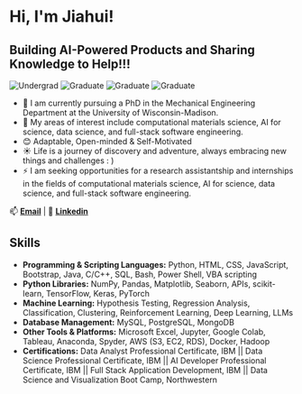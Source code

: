 # Hi, I'm Jiahui!

## Building AI-Powered Products and Sharing Knowledge to Help!!!
![Undergrad](https://img.shields.io/badge/Bachelor-SoochowU-yellow)
![Graduate](https://img.shields.io/badge/MS-Northwestern-purple)
![Graduate](https://img.shields.io/badge/PhD-UW_Madison-red)
![Graduate](https://img.shields.io/badge/PhD-Duke-blue)

- 🔭 I am currently pursuing a PhD in the Mechanical Engineering Department at the University of Wisconsin-Madison.
- 🌱 My areas of interest include computational materials science, AI for science, data science, and full-stack software engineering.
- 😊 Adaptable, Open-minded & Self-Motivated
- ☀️ Life is a journey of discovery and adventure, always embracing new things and challenges : )
- ⚡ I am seeking opportunities for a research assistantship and internships in the fields of computational materials science, AI for science, data science, and full-stack software engineering.

📫 **[Email](jyang753@wisc.edu)** | 📱 **[Linkedin](https://www.linkedin.com/in/jiahui-yang-174b71246/)**

## Skills

- **Programming & Scripting Languages:** Python, HTML, CSS, JavaScript, Bootstrap, Java, C/C++, SQL, Bash, Power Shell, VBA scripting
- **Python Libraries:** NumPy, Pandas, Matplotlib, Seaborn, APIs, scikit-learn, TensorFlow, Keras, PyTorch
- **Machine Learning:** Hypothesis Testing, Regression Analysis, Classification, Clustering, Reinforcement Learning, Deep Learning, LLMs
- **Database Management:** MySQL, PostgreSQL, MongoDB
- **Other Tools & Platforms:** Microsoft Excel, Jupyter, Google Colab, Tableau, Anaconda, Spyder, AWS (S3, EC2, RDS), Docker, Hadoop
- **Certifications:**  Data Analyst Professional Certificate, IBM || Data Science Professional Certificate, IBM || AI Developer Professional Certificate, IBM || Full Stack Application Development, IBM || Data Science and Visualization Boot Camp, Northwestern




